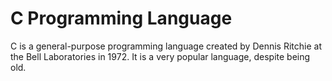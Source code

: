 # C Programming Language
C is a general-purpose programming language created by Dennis Ritchie at the Bell Laboratories in 1972. It is a very popular language, despite being old.
